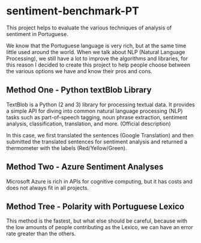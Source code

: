 # sentiment-benchmark-PT

This project helps to evaluate the various techniques of analysis of sentiment in Portuguese.

We know that the Portuguese language is very rich, but at the same time little used around the world. When we talk about NLP (Natural Language Processing), we still have a lot to improve the algorithms and libraries, for this reason I decided to create this project to help people choose between the various options we have and know their pros and cons.

## Method One  - Python textBlob Library

TextBlob is a Python (2 and 3) library for processing textual data. It provides a simple API for diving into common natural language processing (NLP) tasks such as part-of-speech tagging, noun phrase extraction, sentiment analysis, classification, translation, and more. (Official description)

In this case, we first translated the sentences (Google Translation) and then submitted the translated sentences for sentiment analysis and returned a thermometer with the labels (Red/Yellow/Green).

## Method Two - Azure Sentiment Analyses

Microsoft Azure is rich in APIs for cognitive computing, but it has costs and does not always fit in all projects.

## Method Tree - Polarity with Portuguese Lexico

This method is the fastest, but what else should be careful, because with the low amounts of people contributing as the Lexico, we can have an error rate greater than the others.